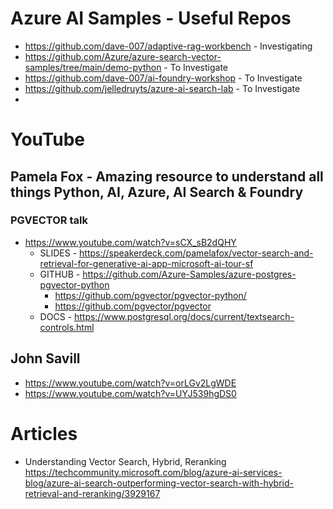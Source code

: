 
# Azure AI Samples - Useful Repos

- https://github.com/dave-007/adaptive-rag-workbench - Investigating
- https://github.com/Azure/azure-search-vector-samples/tree/main/demo-python - To Investigate
- https://github.com/dave-007/ai-foundry-workshop - To Investigate
- https://github.com/jelledruyts/azure-ai-search-lab - To Investigate
-
# YouTube


## Pamela Fox - Amazing resource to understand all things Python, AI, Azure, AI Search & Foundry

### PGVECTOR talk
- https://www.youtube.com/watch?v=sCX_sB2dQHY
    - SLIDES - https://speakerdeck.com/pamelafox/vector-search-and-retrieval-for-generative-ai-app-microsoft-ai-tour-sf
    - GITHUB - https://github.com/Azure-Samples/azure-postgres-pgvector-python
        - https://github.com/pgvector/pgvector-python/
        - https://github.com/pgvector/pgvector
    - DOCS - https://www.postgresql.org/docs/current/textsearch-controls.html

## John Savill
- https://www.youtube.com/watch?v=orLGv2LgWDE
- https://www.youtube.com/watch?v=UYJ539hgDS0


# Articles

- Understanding Vector Search, Hybrid, Reranking
    https://techcommunity.microsoft.com/blog/azure-ai-services-blog/azure-ai-search-outperforming-vector-search-with-hybrid-retrieval-and-reranking/3929167